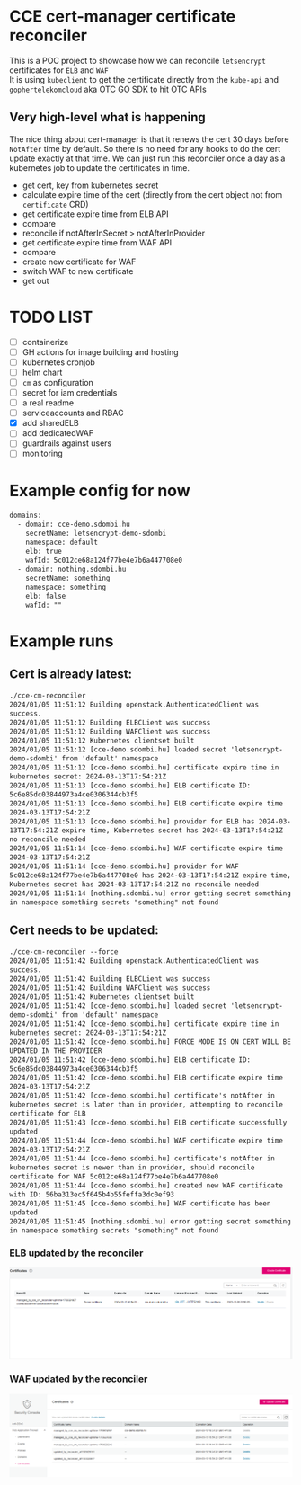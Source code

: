 # CCE cert-manager certificate reconciler
This is a POC project to showcase how we can reconcile `letsencrypt` certificates for `ELB` and `WAF`  
It is using `kubeclient` to get the certificate directly from the `kube-api` and `gophertelekomcloud` aka OTC GO SDK to hit OTC APIs  

## Very high-level what is happening
The nice thing about cert-manager is that it renews the cert 30 days before `NotAfter` time by default. So there is no need for any hooks to do the cert update exactly at that time. We can just run this reconciler once a day as a kubernetes job to update the certificates in time.  
- get cert, key from kubernetes secret
- calculate expire time of the cert (directly from the cert object not from `certificate` CRD)
- get certificate expire time from ELB API
- compare
- reconcile if notAfterInSecret > notAfterInProvider
- get certificate expire time from WAF API
- compare
- create new certificate for WAF
- switch WAF to new certificate
- get out

# TODO LIST
- [ ] containerize
- [ ] GH actions for image building and hosting
- [ ] kubernetes cronjob
- [ ] helm chart
- [ ] `cm` as configuration
- [ ] secret for iam credentials 
- [ ] a real readme
- [ ] serviceaccounts and RBAC
- [X] add sharedELB
- [ ] add dedicatedWAF
- [ ] guardrails against users
- [ ] monitoring

# Example config for now

```
domains:
  - domain: cce-demo.sdombi.hu
    secretName: letsencrypt-demo-sdombi
    namespace: default
    elb: true
    wafId: 5c012ce68a124f77be4e7b6a447708e0
  - domain: nothing.sdombi.hu
    secretName: something
    namespace: something
    elb: false
    wafId: ""
```

# Example runs
## Cert is already latest:
```
./cce-cm-reconciler
2024/01/05 11:51:12 Building openstack.AuthenticatedClient was success.
2024/01/05 11:51:12 Building ELBCLient was success
2024/01/05 11:51:12 Building WAFClient was success
2024/01/05 11:51:12 Kubernetes clientset built
2024/01/05 11:51:12 [cce-demo.sdombi.hu] loaded secret 'letsencrypt-demo-sdombi' from 'default' namespace
2024/01/05 11:51:12 [cce-demo.sdombi.hu] certificate expire time in kubernetes secret: 2024-03-13T17:54:21Z
2024/01/05 11:51:13 [cce-demo.sdombi.hu] ELB certificate ID: 5c6e85dc03844973a4ce0306344cb3f5 
2024/01/05 11:51:13 [cce-demo.sdombi.hu] ELB certificate expire time 2024-03-13T17:54:21Z
2024/01/05 11:51:13 [cce-demo.sdombi.hu] provider for ELB has 2024-03-13T17:54:21Z expire time, Kubernetes secret has 2024-03-13T17:54:21Z no reconcile needed
2024/01/05 11:51:14 [cce-demo.sdombi.hu] WAF certificate expire time 2024-03-13T17:54:21Z
2024/01/05 11:51:14 [cce-demo.sdombi.hu] provider for WAF 5c012ce68a124f77be4e7b6a447708e0 has 2024-03-13T17:54:21Z expire time, Kubernetes secret has 2024-03-13T17:54:21Z no reconcile needed     
2024/01/05 11:51:14 [nothing.sdombi.hu] error getting secret something in namespace something secrets "something" not found
```

## Cert needs to be updated:
```
./cce-cm-reconciler --force
2024/01/05 11:51:42 Building openstack.AuthenticatedClient was success.
2024/01/05 11:51:42 Building ELBCLient was success
2024/01/05 11:51:42 Building WAFClient was success
2024/01/05 11:51:42 Kubernetes clientset built
2024/01/05 11:51:42 [cce-demo.sdombi.hu] loaded secret 'letsencrypt-demo-sdombi' from 'default' namespace
2024/01/05 11:51:42 [cce-demo.sdombi.hu] certificate expire time in kubernetes secret: 2024-03-13T17:54:21Z
2024/01/05 11:51:42 [cce-demo.sdombi.hu] FORCE MODE IS ON CERT WILL BE UPDATED IN THE PROVIDER
2024/01/05 11:51:42 [cce-demo.sdombi.hu] ELB certificate ID: 5c6e85dc03844973a4ce0306344cb3f5 
2024/01/05 11:51:42 [cce-demo.sdombi.hu] ELB certificate expire time 2024-03-13T17:54:21Z
2024/01/05 11:51:42 [cce-demo.sdombi.hu] certificate's notAfter in kubernetes secret is later than in provider, attempting to reconcile certificate for ELB
2024/01/05 11:51:43 [cce-demo.sdombi.hu] ELB certificate successfully updated
2024/01/05 11:51:44 [cce-demo.sdombi.hu] WAF certificate expire time 2024-03-13T17:54:21Z
2024/01/05 11:51:44 [cce-demo.sdombi.hu] certificate's notAfter in kubernetes secret is newer than in provider, should reconcile certificate for WAF 5c012ce68a124f77be4e7b6a447708e0
2024/01/05 11:51:44 [cce-demo.sdombi.hu] created new WAF certificate with ID: 56ba313ec5f645b4b55feffa3dc0ef93
2024/01/05 11:51:45 [cce-demo.sdombi.hu] WAF certificate has been updated
2024/01/05 11:51:45 [nothing.sdombi.hu] error getting secret something in namespace something secrets "something" not found
```

### ELB updated by the reconciler
![Image](img/elb-updated.png)

### WAF updated by the reconciler
![Image](img/waf-updated.png)
